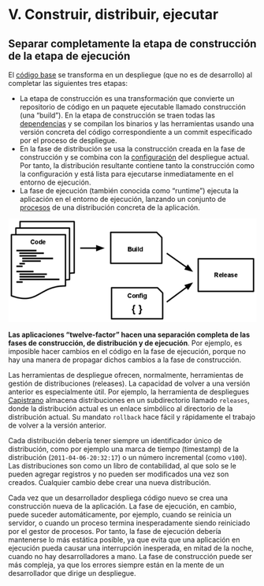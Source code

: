 # V. Construir, distribuir, ejecutar

## Separar completamente la etapa de construcción de la etapa de ejecución

El [código base](https://12factor.net/es/codebase) se transforma en un despliegue (que no es de desarrollo) al completar las siguientes tres etapas:

- La etapa de construcción es una transformación que convierte un repositorio de código en un paquete ejecutable llamado construcción (una “build”). En la etapa de construcción se traen todas las [dependencias](https://12factor.net/es/dependencies) y se compilan los binarios y las herramientas usando una versión concreta del código correspondiente a un commit especificado por el proceso de despliegue.
- En la fase de distribución se usa la construcción creada en la fase de construcción y se combina con la [configuración](https://12factor.net/es/config) del despliegue actual. Por tanto, la distribución resultante contiene tanto la construcción como la configuración y está lista para ejecutarse inmediatamente en el entorno de ejecución.
- La fase de ejecución (también conocida como “runtime”) ejecuta la aplicación en el entorno de ejecución, lanzando un conjunto de [procesos](https://12factor.net/es/processes) de una distribución concreta de la aplicación.

![El código se convierte en una construcción, que se combina con la configuración para crear una distribución.](images/release.png)

**Las aplicaciones “twelve-factor” hacen una separación completa de las fases de construcción, de distribución y de ejecución**. Por ejemplo, es imposible hacer cambios en el código en la fase de ejecución, porque no hay una manera de propagar dichos cambios a la fase de construcción.

Las herramientas de despliegue ofrecen, normalmente, herramientas de gestión de distribuciones (releases). La capacidad de volver a una versión anterior es especialmente útil. Por ejemplo, la herramienta de despliegues [Capistrano](https://github.com/capistrano/capistrano/wiki) almacena distribuciones en un subdirectorio llamado `releases`, donde la distribución actual es un enlace simbólico al directorio de la distribución actual. Su mandato `rollback` hace fácil y rápidamente el trabajo de volver a la versión anterior.

Cada distribución debería tener siempre un identificador único de distribución, como por ejemplo una marca de tiempo (timestamp) de la distribución (`2011-04-06-20:32:17`) o un número incremental (como `v100`). Las distribuciones son como un libro de contabilidad, al que solo se le pueden agregar registros y no pueden ser modificados una vez son creados. Cualquier cambio debe crear una nueva distribución.

Cada vez que un desarrollador despliega código nuevo se crea una construcción nueva de la aplicación. La fase de ejecución, en cambio, puede suceder automáticamente, por ejemplo, cuando se reinicia un servidor, o cuando un proceso termina inesperadamente siendo reiniciado por el gestor de procesos. Por tanto, la fase de ejecución debería mantenerse lo más estática posible, ya que evita que una aplicación en ejecución pueda causar una interrupción inesperada, en mitad de la noche, cuando no hay desarrolladores a mano. La fase de construcción puede ser más compleja, ya que los errores siempre están en la mente de un desarrollador que dirige un despliegue.